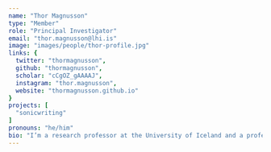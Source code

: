 ```yaml
---
name: "Thor Magnusson"
type: "Member"
role: "Principal Investigator"
email: "thor.magnusson@lhi.is"
image: "images/people/thor-profile.jpg"
links: {
  twitter: "thormagnusson",
  github: "thormagnusson",
  scholar: "cCgOZ_gAAAAJ",
  instagram: "thor.magnusson",
  website: "thormagnusson.github.io"
}
projects: [
  "sonicwriting"
]
pronouns: "he/him"
bio: "I’m a research professor at the University of Iceland and a professor of future music in the Music Department at the University of Sussex. I’ve recently served as an Edgard-Varèse guest professor at the Technische Universität Berlin. My research interests include musical performance, improvisation, new technologies for musical expression, live coding, musical notation, artificial intelligence and computational creativity. My research has roots equally in practice and theory and recent books include "Sonic Writing: Technologies of Material, Symbolic and Signal Inscription" and "Live Coding: A User's Manual", published by Bloomsbury Academic and MIT Press respectively."
---
```

